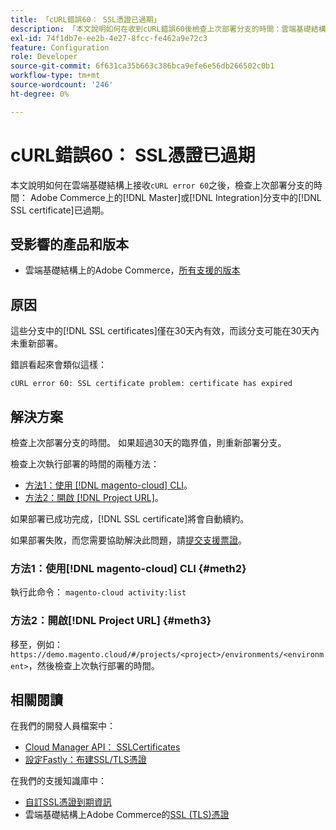 ```yaml
---
title: 「cURL錯誤60： SSL憑證已過期」
description: 「本文說明如何在收到cURL錯誤60後檢查上次部署分支的時間：雲端基礎結構上Adobe Commerce的主要或整合分支中的SSL憑證已過期。」
exl-id: 74f1db7e-ee2b-4e27-8fcc-fe462a9e72c3
feature: Configuration
role: Developer
source-git-commit: 6f631ca35b663c386bca9efe6e56db266502c0b1
workflow-type: tm+mt
source-wordcount: '246'
ht-degree: 0%

---
```


# cURL錯誤60： SSL憑證已過期

本文說明如何在雲端基礎結構上接收`cURL error 60`之後，檢查上次部署分支的時間： Adobe Commerce上的[!DNL Master]或[!DNL Integration]分支中的[!DNL SSL certificate]已過期。

## 受影響的產品和版本

* 雲端基礎結構上的Adobe Commerce，[所有支援的版本](https://magento.com/sites/default/files/magento-software-lifecycle-policy.pdf)

## 原因

這些分支中的[!DNL SSL certificates]僅在30天內有效，而該分支可能在30天內未重新部署。

錯誤看起來會類似這樣：

```cURL
cURL error 60: SSL certificate problem: certificate has expired
```

## 解決方案

檢查上次部署分支的時間。 如果超過30天的臨界值，則重新部署分支。

檢查上次執行部署的時間的兩種方法：

* [方法1：使用 [!DNL magento-cloud] CLI](#meth2)。
* [方法2：開啟 [!DNL Project URL]](#meth3)。

如果部署已成功完成，[!DNL SSL certificate]將會自動續約。

如果部署失敗，而您需要協助解決此問題，請[提交支援票證](https://experienceleague.adobe.com/docs/commerce-knowledge-base/kb/help-center-guide/magento-help-center-user-guide.html#submit-ticket)。

### 方法1：使用[!DNL magento-cloud] CLI {#meth2}

執行此命令： `magento-cloud activity:list`

### 方法2：開啟[!DNL Project URL] {#meth3}

移至，例如： `https://demo.magento.cloud/#/projects/<project>/environments/<environment>`，然後檢查上次執行部署的時間。

## 相關閱讀

在我們的開發人員檔案中：

* [Cloud Manager API： SSLCertificates](https://developer.adobe.com/experience-cloud/cloud-manager/reference/api/#tag/SSLCertificates)
* [設定Fastly：布建SSL/TLS憑證](https://devdocs.magento.com/cloud/cdn/configure-fastly.html#provision-ssltls-certificates)

在我們的支援知識庫中：

* [自訂SSL憑證到期資訊](https://experienceleague.adobe.com/docs/commerce-knowledge-base/kb/troubleshooting/miscellaneous/custom-ssl-certificate-expiration-information.html)
* 雲端基礎結構上Adobe Commerce的[SSL (TLS)憑證](https://experienceleague.adobe.com/docs/commerce-knowledge-base/kb/how-to/ssl-tls-certificates-for-magento-commerce-cloud-faq.html)
